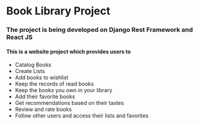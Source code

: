 #  Book Library Project # 

### The project is being developed on Django Rest Framework and React JS ### 


#### This is a website project which provides users to ####
* Catalog Books
* Create Lists
* Add books to wishlist
* Keep the records of read books
* Keep the books you own in your library
* Add their favorite books
* Get recommendations based on their tastes
* Review and rate books
* Follow other users and access their lists and favorites


